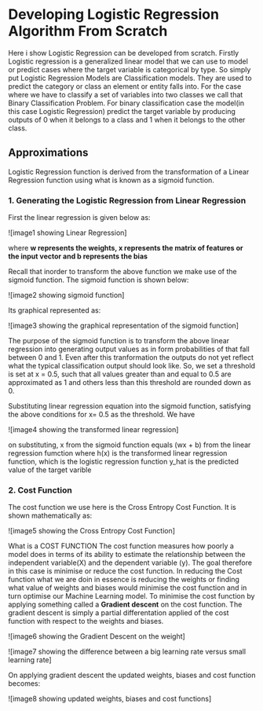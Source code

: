 # Developing Logistic Regression Algorithm From Scratch

Here i show Logistic Regression can be developed from scratch. Firstly Logistic regression is a generalized linear model that we can use to model or predict cases where the target variable is categorical by type. So simply put Logistic Regression Models are Classification models. They are used to predict the category or class an element or entity falls into. For the case where we have to classify a set of variables into two classes we call that Binary Classification Problem. For binary classification case the model(in this case Logistic Regression) predict the target variable by producing outputs of 0 when it belongs to a class and 1 when it belongs to the other class.

## Approximations
Logistic Regression function is derived from the transformation of a Linear Regression function using what is known as a sigmoid function.            
           
### 1. Generating the Logistic Regression from Linear Regression
First the linear regression is given below as:

![image1 showing Linear Regression]

where **w represents the weights, x represents the matrix of features or the input vector and b represents the bias**

Recall that inorder to transform the above function we make use of the sigmoid function. The sigmoid function is shown below: 

![image2 showing sigmoid function]

Its graphical represented as:

![image3 showing the graphical representation of the sigmoid function]

The purpose of the sigmoid function is to transform the above linear regression into generating output values as in form probabilities of that fall between 0 and 1. 
Even after this tranformation the outputs do not yet reflect what the typical classification output should look like. So, we set a threshold is set at x = 0.5, such that all values greater than and equal to 0.5 are approximated as 1 and others less than this threshold are rounded down as 0.

Substituting linear regression equation into the sigmoid function, satisfying the above conditions for x= 0.5 as the threshold. We have

![image4 showing the transformed linear regression]

on substituting, x from the sigmoid function equals (wx + b) from the linear regression fumction
where     h(x) is the transformed linear regression function, which is the logistic regression function 
          y_hat is the predicted value of the target varible


### 2. Cost Function
The cost function we use here is the Cross Entropy Cost Function. It is shown mathematically as:

![image5 showing the Cross Entropy Cost Function]

What is a COST FUNCTION
The cost function measures how poorly a model does in terms of its ability to estimate the relationship between the independent variable(X) and the dependent variable (y). The goal therefore in this case is minimise or reduce the cost function. In reducing the Cost function what we are doin in essence is reducing the weights or finding what value of weights and biases would minimise the cost function and in turn optimise our Machine Learning model. 
To minimise the cost function by applying something called a **Gradient descent** on the cost function. The gradient descent is simply a partial differentation applied of the cost function with respect to the weights and biases.

![image6 showing the Gradient Descent on the weight]

![image7 showing the difference between a big learning rate versus small learning rate]

On applying gradient descent the updated weights, biases and cost function becomes:

![image8 showing updated weights, biases and cost functions]





